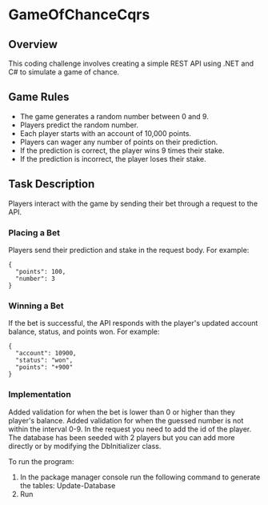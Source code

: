
# GameOfChanceCqrs

## Overview
This coding challenge involves creating a simple REST API using .NET and C# to simulate a game of chance.

## Game Rules
- The game generates a random number between 0 and 9.
- Players predict the random number.
- Each player starts with an account of 10,000 points.
- Players can wager any number of points on their prediction.
- If the prediction is correct, the player wins 9 times their stake.
- If the prediction is incorrect, the player loses their stake.

## Task Description
Players interact with the game by sending their bet through a request to the API.

### Placing a Bet
Players send their prediction and stake in the request body. For example:

   
    {
      "points": 100,
      "number": 3
    }

### Winning a Bet
If the bet is successful, the API responds with the player's updated account balance, status, and points won. For example:


    {
      "account": 10900,
      "status": "won",
      "points": "+900"
    }

### Implementation

Added validation for when the bet is lower than 0 or higher than they player's balance.
Added validation for when the guessed number is not within the interval 0-9.
In the request you need to add the id of the player. 
The database has been seeded with 2 players but you can add more directly or by modifying the DbInitializer class.

To run the program:

1. In the package manager console run the following command to generate the tables: Update-Database
2. Run

